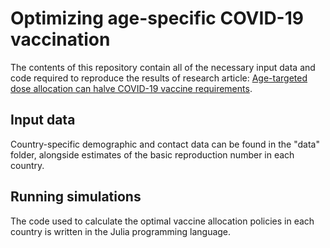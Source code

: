 # Optimizing age-specific COVID-19 vaccination

The contents of this repository contain all of the necessary input data and code required to reproduce the results of research article: [Age-targeted dose allocation can halve COVID-19 vaccine requirements](https://www.medrxiv.org/content/10.1101/2020.10.08.20208108v1).

## Input data

Country-specific demographic and contact data can be found in the "data" folder, alongside estimates of the basic reproduction number in each country.

## Running simulations

The code used to calculate the optimal vaccine allocation policies in each country is written in the Julia programming language. 
